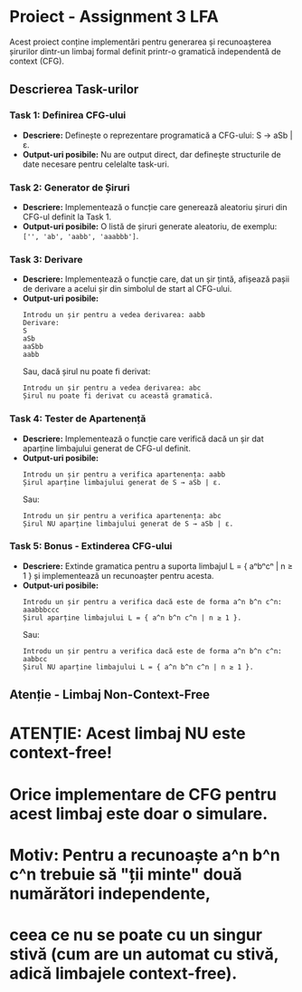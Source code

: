 # Proiect - Assignment 3 LFA

Acest proiect conține implementări pentru generarea și recunoașterea șirurilor dintr-un limbaj formal definit printr-o gramatică independentă de context (CFG).

## Descrierea Task-urilor

### Task 1: Definirea CFG-ului

- **Descriere:** Definește o reprezentare programatică a CFG-ului: S → aSb | ε.
- **Output-uri posibile:** Nu are output direct, dar definește structurile de date necesare pentru celelalte task-uri.

### Task 2: Generator de Șiruri

- **Descriere:** Implementează o funcție care generează aleatoriu șiruri din CFG-ul definit la Task 1.
- **Output-uri posibile:** O listă de șiruri generate aleatoriu, de exemplu: `['', 'ab', 'aabb', 'aaabbb']`.

### Task 3: Derivare

- **Descriere:** Implementează o funcție care, dat un șir țintă, afișează pașii de derivare a acelui șir din simbolul de start al CFG-ului.
- **Output-uri posibile:**
  ```
  Introdu un șir pentru a vedea derivarea: aabb
  Derivare:
  S
  aSb
  aaSbb
  aabb
  ```
  Sau, dacă șirul nu poate fi derivat:
  ```
  Introdu un șir pentru a vedea derivarea: abc
  Șirul nu poate fi derivat cu această gramatică.
  ```

### Task 4: Tester de Apartenență

- **Descriere:** Implementează o funcție care verifică dacă un șir dat aparține limbajului generat de CFG-ul definit.
- **Output-uri posibile:**
  ```
  Introdu un șir pentru a verifica apartenența: aabb
  Șirul aparține limbajului generat de S → aSb | ε.
  ```
  Sau:
  ```
  Introdu un șir pentru a verifica apartenența: abc
  Șirul NU aparține limbajului generat de S → aSb | ε.
  ```

### Task 5: Bonus - Extinderea CFG-ului

- **Descriere:** Extinde gramatica pentru a suporta limbajul L = { aⁿbⁿcⁿ | n ≥ 1 } și implementează un recunoașter pentru acesta.
- **Output-uri posibile:**
  ```
  Introdu un șir pentru a verifica dacă este de forma a^n b^n c^n: aaabbbccc
  Șirul aparține limbajului L = { a^n b^n c^n | n ≥ 1 }.
  ```
  Sau:
  ```
  Introdu un șir pentru a verifica dacă este de forma a^n b^n c^n: aabbcc
  Șirul NU aparține limbajului L = { a^n b^n c^n | n ≥ 1 }.
  ```

## Atenție - Limbaj Non-Context-Free

# ATENȚIE: Acest limbaj NU este context-free!
# Orice implementare de CFG pentru acest limbaj este doar o simulare.
# Motiv: Pentru a recunoaște a^n b^n c^n trebuie să "ții minte" două numărători independente,
# ceea ce nu se poate cu un singur stivă (cum are un automat cu stivă, adică limbajele context-free).